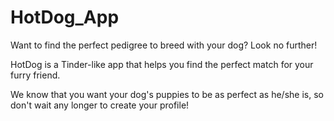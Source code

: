 # HotDog_App
 
Want to find the perfect pedigree to breed with your dog? Look no further! 

HotDog is a Tinder-like app that helps you find the perfect match for your furry friend.

We know that you want your dog's puppies to be as perfect as he/she is, so don't wait any longer to create your profile!

